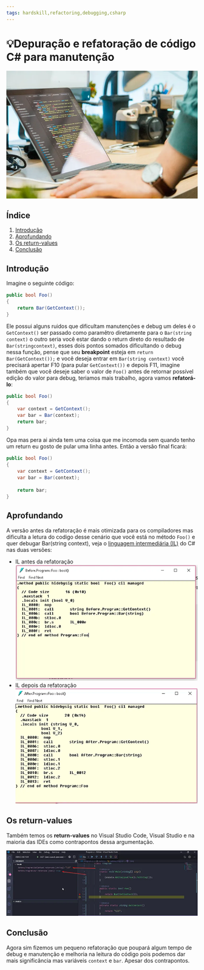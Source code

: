 ```yaml
---
tags: hardskill,refactoring,debugging,csharp
---
```


# 💡Depuração e refatoração de código C# para manutenção

![💡Debugging and Refactoring C# Code for Maintainability](media/0_wr8QgcbdgwimWpid.webp)

## Índice

1. [Introdução](#introducao)
2. [Aprofundando](#aprofundando)
3. [Os return-values](#return-values)
4. [Conclusão](#conclusao)

## Introdução <a name="introducao"></a>

Imagine o seguinte código:

```csharp
public bool Foo()
{
    return Bar(GetContext());
}
```

Ele possui alguns ruidos que dificultam manutenções e debug um deles é o `GetContext()` ser passado como paramêtro
diretamente para o `Bar(string context)` o outro seria você estar dando o return direto do resultado de
`Bar(stringcontext)`, esses dois pontos somados dificultando o debug nessa função, pense que seu **breakpoint** esteja
em
`return Bar(GetContext());` e você deseja entrar em `Bar(string context)` você precisará apertar F10 (para pular
`GetContext())` e
depois
F11, imagine também que você deseje saber o valor de `Foo()` antes de retornar possível edição do valor para debug,
teriamos mais trabalho, agora vamos **refatorá-lo**:

```csharp
public bool Foo()
{
    var context = GetContext();
    var bar = Bar(context);
    return bar;
}
```

Opa mas pera ai ainda tem uma coisa que me incomoda sem quando tenho um return eu gosto de pular uma linha antes. Então
a versão final ficará:

```csharp
public bool Foo()
{
    var context = GetContext();
    var bar = Bar(context);

    return bar;
}
```

## Aprofundando <a name="aprofundando"></a>

A versão antes da refatoração é mais otimizada para os compiladores mas dificulta a letura do codigo desse cenário que
você está no método `Foo()` e quer debugar Bar(string context), veja
o [linguagem intermediária (IL)](https://en.wikipedia.org/wiki/Common_Intermediate_Language) do C# nas duas versões:

- IL antes da refatoração
  ![IL antes da refatoração](media/1_QeKxszvgZDWFQa86V15ppA.webp)
- IL depois da refatoração
  ![IL depois da refatoração](media/1_BM0xCQEypUs97sT72DNghA.webp)

## Os return-values <a name="return-values"></a>

Também temos os **return-values** no Visual Studio Code, Visual Studio e na maioria das IDEs como contrapontos dessa
argumentação.

![Visual Stuido Code return-values](media/1_qf2OhNU5yobMwp2QYbwoWw.webp)

## Conclusão <a name="conclusao"></a>

Agora sim fizemos um pequeno refatoração que poupará algum tempo de debug e manutenção e melhoria na leitura do código
pois podemos dar mais significância mas variáveis `context` e `bar`. Apesar dos contrapontos.